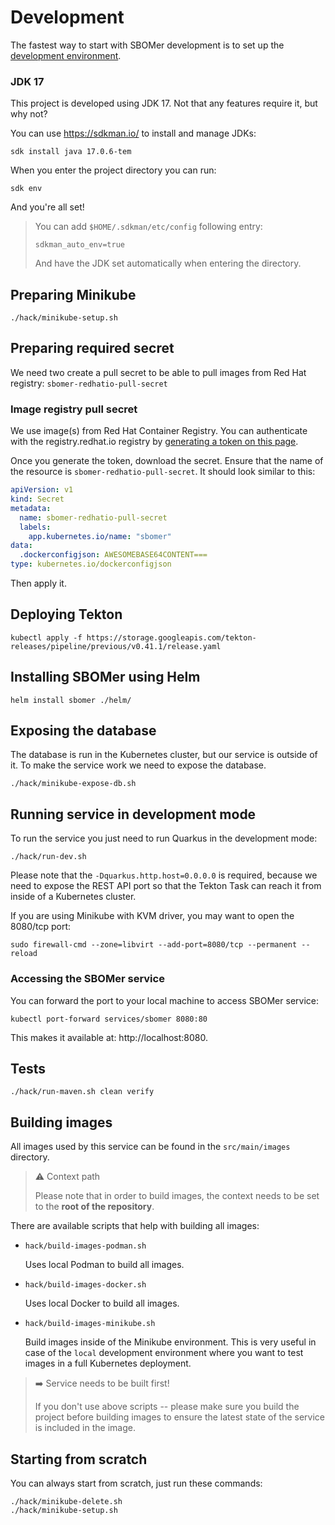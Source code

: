 # Development

The fastest way to start with SBOMer development is to set up the [development environment](environments.md).

### JDK 17

This project is developed using JDK 17. Not that any features require it, but why not?

You can use https://sdkman.io/ to install and manage JDKs:

```
sdk install java 17.0.6-tem
```

When you enter the project directory you can run:

```
sdk env
```

And you're all set!

> You can add `$HOME/.sdkman/etc/config` following entry:
>
> ```
> sdkman_auto_env=true
> ```
>
> And have the JDK set automatically when entering the directory.

## Preparing Minikube

```
./hack/minikube-setup.sh
```

## Preparing required secret

We need two create a pull secret to be able to pull images from Red Hat registry: `sbomer-redhatio-pull-secret`

### Image registry pull secret

We use image(s) from Red Hat Container Registry. You can authenticate with the registry.redhat.io registry by
[generating a token on this page](https://access.redhat.com/terms-based-registry/#/).

Once you generate the token, download the secret. Ensure that the name of the resource is `sbomer-redhatio-pull-secret`.
It should look similar to this:

```yaml
apiVersion: v1
kind: Secret
metadata:
  name: sbomer-redhatio-pull-secret
  labels:
    app.kubernetes.io/name: "sbomer"
data:
  .dockerconfigjson: AWESOMEBASE64CONTENT===
type: kubernetes.io/dockerconfigjson
```

Then apply it.

## Deploying Tekton


```
kubectl apply -f https://storage.googleapis.com/tekton-releases/pipeline/previous/v0.41.1/release.yaml
```

## Installing SBOMer using Helm

```
helm install sbomer ./helm/
```

## Exposing the database

The database is run in the Kubernetes cluster, but our service is outside of it.
To make the service work we need to expose the database.

```
./hack/minikube-expose-db.sh
```

## Running service in development mode

To run the service you just need to run Quarkus in the development mode:

```
./hack/run-dev.sh
```

Please note that the `-Dquarkus.http.host=0.0.0.0` is required, because we need to expose the REST API port
so that the Tekton Task can reach it from inside of a Kubernetes cluster.

If you are using Minikube with KVM driver, you may want to open the 8080/tcp port:

```
sudo firewall-cmd --zone=libvirt --add-port=8080/tcp --permanent --reload
```

### Accessing the SBOMer service

You can forward the port to your local machine to access SBOMer service:

```
kubectl port-forward services/sbomer 8080:80
```

This makes it available at: http://localhost:8080.


## Tests

```
./hack/run-maven.sh clean verify
```

## Building images

All images used by this service can be found in the `src/main/images` directory.

> :warning: Context path
>
> Please note that in order to build images, the context needs to be set to the **root of the repository**.

There are available scripts that help with building all images:

- `hack/build-images-podman.sh`

  Uses local Podman to build all images.

- `hack/build-images-docker.sh`

  Uses local Docker to build all images.

- `hack/build-images-minikube.sh`

  Build images inside of the Minikube environment. This is very useful in case of the `local` development environment
  where you want to test images in a full Kubernetes deployment.

> :arrow_right: Service needs to be built first!
>
> If you don't use above scripts -- please make sure you build the project before building images to ensure the latest
> state of the service is included in the image.

## Starting from scratch

You can always start from scratch, just run these commands:

```
./hack/minikube-delete.sh
./hack/minikube-setup.sh
```

